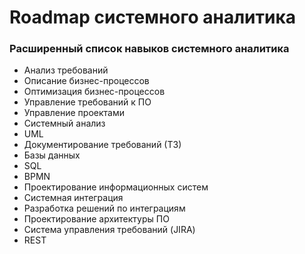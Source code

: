 # Roadmap системного аналитика

### Расширенный список навыков системного аналитика

* Анализ требований
* Описание бизнес-процессов
* Оптимизация бизнес-процессов
* Управление требований к ПО
* Управление проектами
* Системный анализ
* UML
* Документирование требований (ТЗ)
* Базы данных
* SQL
* BPMN
* Проектирование информационных систем
* Системная интеграция
* Разработка решений по интеграциям
* Проектирование архитектуры ПО
* Система управления требований (JIRA)
* REST
